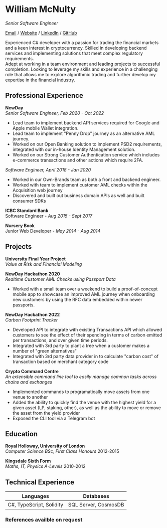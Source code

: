 # William McNulty

_Senior Software Engineer_

[Email](mailto:william.mcnulty@live.co.uk) / [Website](https://www.mcnulty.xyz/) / [LinkedIn](linkedin.com/in/william-mcnulty-33b91199) / [GitHub](https://github.com/McNultyyy)


Experienced C# developer with a passion for trading the financial markets and a keen interest in cryptocurrency.  Skilled in developing backend services and implementing solutions that meet complex regulatory requirements.  
Adept at working in a team environment and leading projects to successful completion. Looking to leverage my skills and experience in a challenging role that allows me to explore algorithmic trading and further develop my expertise in the financial industry.


## Professional Experience

**NewDay**  
*Senior Software Engineer, Feb 2020 - Oct 2022*
 - Lead team to implement backend API services required for Google and Apple mobile Wallet integration.
 - Lead team to implement "Penny Drop" journey as an alternative AML journey.
 - Worked on our Open Banking solution to implement PSD2 requirements, integrated with our in-house Identity Management solution.
 - Worked on our Strong Customer Authentication service which includes e-commerce transactions and other actions which require 2FA.

*Software Engineer, April 2018 - Jan 2020*
 - Worked in our Own-Brands team as both a front and backend engineer.
 - Worked with team to implement customer AML checks within the Acquisition web journey
 - Discovered and built out business domain APIs as well and built consumer SDKs

**ICBC Standard Bank**  
Software Engineer - *Aug 2015 - Sept 2017*

**Nursery Book**  
Junior Web Developer - *May 2014 - Aug 2014*


## Projects

**University Final Year Project**  
*Value at Risk and Financial Modeling*

**NewDay Hackathon 2020**  
*Realtime Customer AML Checks using Passport Data*
 - Worked with a small team over a weekend to build a proof-of-concept mobile app to showcase an improved AML journey when onboarding new customers by using the RFC data embedded within newer passports.

**NewDay Hackathon 2022**  
*Carbon Footprint Tracker*
 - Developed API to integrate with existing Transactions API which allowed customers to see the effect of their spending in terms of carbon emitted per transactions, and over given time periods.
 - Integrated with 3rd party to plant a tree when a customer makes a number of "green alternatives" 
 - Integrated with 3rd party data provider in to calculate "carbon cost" of transaction based on merchant category code

**Crypto Command Centre**  
*An extensible command line tool to easily manage common tasks across chains and exchanges*  
 - Implemented commands to programatically move assets from one venue to another
 - Added the ability to quickly find the venue with the highest yield for a given asset (LP, staking, other), as well as the ability to move or remove the asset from the yield provider
 - Exposed the CLI tool via a Telegram bot


## Education
**Royal Holloway, University of London**  
*Computer Science BSc, First Class Honours* 
2012-2015 

**Kingsdale Sixth Form**  
*Maths, IT, Physics A-Levels* 2010-2012



## Technical Experience

| Languages | Databases            |
| --------- | -------------------- |
| C#, TypeScript, Solidity    | SQL Server, CosmosDB |



### References availble on request 